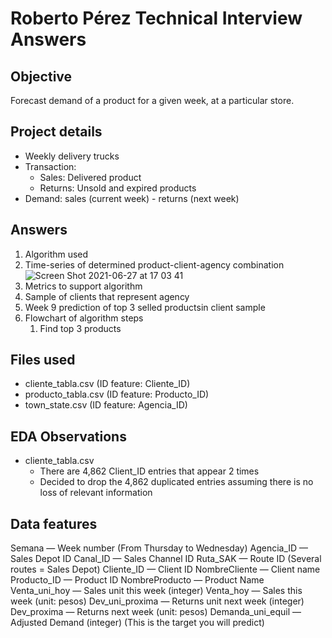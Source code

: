 # Roberto Pérez Technical Interview Answers

## Objective
Forecast demand of a product for a given week, at a particular store.

## Project details
- Weekly delivery trucks
- Transaction:
    - Sales: Delivered product 
    - Returns: Unsold and expired products
- Demand: sales (current week) - returns (next week)

## Answers
1. Algorithm used
2. Time-series of determined product-client-agency combination
    ![Screen Shot 2021-06-27 at 17 03 41](https://user-images.githubusercontent.com/48889991/123560725-a255c500-d769-11eb-947e-2b7cf401f98b.png)
3. Metrics to support algorithm
4. Sample of clients that represent agency
5. Week 9 prediction of top 3 selled productsin client sample
6. Flowchart of algorithm steps
    1. Find top 3 products 

## Files used
- cliente_tabla.csv (ID feature: Cliente_ID)
- producto_tabla.csv (ID feature: Producto_ID)
- town_state.csv (ID feature: Agencia_ID)

## EDA Observations
- cliente_tabla.csv
    - There are 4,862 Client_ID entries that appear 2 times
    - Decided to drop the 4,862 duplicated entries assuming there is no loss of relevant information 

## Data features
Semana — Week number (From Thursday to Wednesday)
Agencia_ID — Sales Depot ID
Canal_ID — Sales Channel ID
Ruta_SAK — Route ID (Several routes = Sales Depot)
Cliente_ID — Client ID
NombreCliente — Client name
Producto_ID — Product ID
NombreProducto — Product Name
Venta_uni_hoy — Sales unit this week (integer)
Venta_hoy — Sales this week (unit: pesos)
Dev_uni_proxima — Returns unit next week (integer)
Dev_proxima — Returns next week (unit: pesos)
Demanda_uni_equil — Adjusted Demand (integer) (This is the target you will predict)